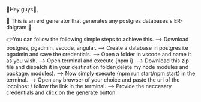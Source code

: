 


🐚Hey guys🦀,

🌊 This is an erd generator that generates any postgres databases's ER-daigram 🦭

👉You can follow the following simple steps to achieve this.
--> Download postgres, pgadmin, vscode, angular.
--> Create a database in postgres i.e pgadmin and save the credentials.
--> Open a folder in vscode and name it as you wish.
--> Open terminal and execute {npm i}.
--> Download this zip file and dispatch it in your destination folder(delete my node modules and package. modules).
--> Now simply execute {npm run start/npm start}  in the terminal.
--> Open any browser of your choice and paste the url of the locolhost / follow the link in the terminal.
--> Provide the neccesary credentials and click on the generate button.



